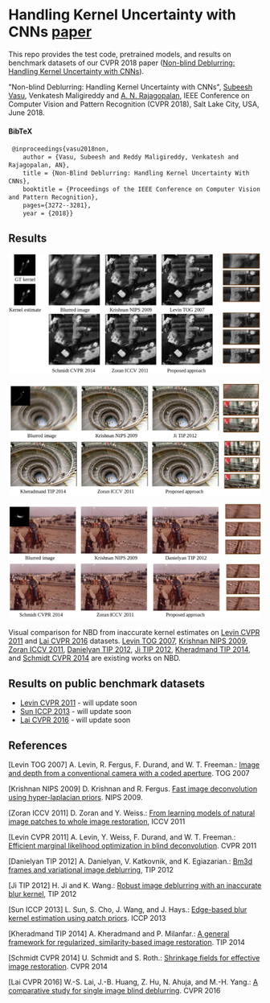 # Handling Kernel Uncertainty with CNNs [paper](https://drive.google.com/file/d/1htYVSTXJ60ChPUWjsCHblS22IWlwMitX/view)

This repo provides the test code, pretrained models, and results on benchmark datasets of our CVPR 2018 paper ([Non-blind Deblurring: Handling Kernel Uncertainty with CNNs](https://drive.google.com/file/d/1htYVSTXJ60ChPUWjsCHblS22IWlwMitX/view)).


"Non-blind Deblurring: Handling Kernel Uncertainty with CNNs", [Subeesh Vasu](https://subeeshvasu.github.io), Venkatesh Maligireddy and [A. N. Rajagopalan](http://www.ee.iitm.ac.in/~raju/), IEEE Conference on Computer Vision and Pattern Recognition (CVPR 2018), Salt Lake City, USA, June 2018.

#### BibTeX

 
     @inproceedings{vasu2018non,
        author = {Vasu, Subeesh and Reddy Maligireddy, Venkatesh and Rajagopalan, AN},
        title = {Non-Blind Deblurring: Handling Kernel Uncertainty With CNNs},
        booktitle = {Proceedings of the IEEE Conference on Computer Vision and Pattern Recognition},
        pages={3272--3281},
        year = {2018}}
## Results     
<p align="center">
<img src="images/nbd_syntheg_levin.png">
</p>

<p align="center">
<img src="images/nbd_syntheg_lai.png">
</p>

<p align="center">
<img src="images/nbd_realeg_lai.png">
</p>

Visual comparison for NBD from inaccurate kernel estimates on [Levin CVPR 2011](http://webee.technion.ac.il/people/anat.levin/papers/deconvLevinEtalCVPR11.pdf) and [Lai CVPR 2016](http://vllab.ucmerced.edu/wlai24/cvpr16_deblur_study/) datasets. [Levin TOG 2007](https://groups.csail.mit.edu/graphics/CodedAperture/), [Krishnan NIPS 2009](https://dilipkay.wordpress.com/fast-deconvolution/), [Zoran ICCV 2011](https://people.csail.mit.edu/danielzoran/EPLLICCVCameraReady.pdf), [Danielyan TIP 2012](https://www.cs.tut.fi/~foi/GCF-BM3D/BM3DframesDeblur-Danielyan.pdf), [Ji TIP 2012](http://www.math.nus.edu.sg/~matjh/download/robust_deblur/TIP_2012_deblur.pdf), [Kheradmand TIP 2014](https://ieeexplore.ieee.org/document/6918453/), and [Schmidt CVPR 2014](http://research.uweschmidt.org/pubs/cvpr14schmidt.pdf) are existing works on NBD.

## Results on public benchmark datasets

- [Levin CVPR 2011]() - will update soon
- [Sun ICCP 2013]() - will update soon
- [Lai CVPR 2016]() - will update soon

## References

[Levin TOG 2007] A. Levin, R. Fergus, F. Durand, and W. T. Freeman.: [Image and depth from a conventional camera with a coded aperture](https://groups.csail.mit.edu/graphics/CodedAperture/). TOG 2007

[Krishnan NIPS 2009] D. Krishnan and R. Fergus. [Fast image deconvolution using hyper-laplacian priors](https://dilipkay.wordpress.com/fast-deconvolution/). NIPS 2009.

[Zoran ICCV 2011] D. Zoran and Y. Weiss.: [From learning models of natural image patches to whole image restoration](https://people.csail.mit.edu/danielzoran/EPLLICCVCameraReady.pdf), ICCV 2011

[Levin CVPR 2011] A. Levin, Y. Weiss, F. Durand, and W. T. Freeman.: [Efficient marginal likelihood optimization in blind deconvolution](http://webee.technion.ac.il/people/anat.levin/papers/deconvLevinEtalCVPR11.pdf). CVPR 2011

[Danielyan TIP 2012] A. Danielyan, V. Katkovnik, and K. Egiazarian.: [Bm3d frames and variational image deblurring](https://www.cs.tut.fi/~foi/GCF-BM3D/BM3DframesDeblur-Danielyan.pdf), TIP 2012

[Ji TIP 2012] H. Ji and K. Wang.: [Robust image deblurring with an inaccurate blur kernel](http://www.math.nus.edu.sg/~matjh/download/robust_deblur/TIP_2012_deblur.pdf), TIP 2012

[Sun ICCP 2013] L. Sun, S. Cho, J. Wang, and J. Hays.: [Edge-based blur kernel estimation using patch priors](http://cs.brown.edu/~lbsun/deblur2013/deblur2013iccp.html). ICCP 2013

[Kheradmand TIP 2014] A. Kheradmand and P. Milanfar.: [A general framework for regularized, similarity-based image restoration](https://ieeexplore.ieee.org/document/6918453/). TIP 2014

[Schmidt CVPR 2014] U. Schmidt and S. Roth.: [Shrinkage fields for effective image restoration](http://research.uweschmidt.org/pubs/cvpr14schmidt.pdf). CVPR 2014

[Lai CVPR 2016] W.-S. Lai, J.-B. Huang, Z. Hu, N. Ahuja, and M.-H. Yang.: [A comparative study for single image blind deblurring](http://vllab.ucmerced.edu/wlai24/cvpr16_deblur_study/). CVPR 2016








